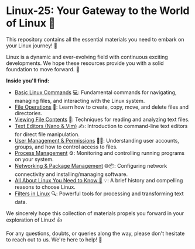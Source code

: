 # Linux-25: Your Gateway to the World of Linux 🚀

This repository contains all the essential materials you need to embark on your Linux journey! 🐧

Linux is a dynamic and ever-evolving field with continuous exciting developments. We hope these resources provide you with a solid foundation to move forward. 🌱

**Inside you'll find:**

* [Basic Linux Commands](#basic-linux-commands) 💻: Fundamental commands for navigating, managing files, and interacting with the Linux system.
* [File Operations](#2-file-operations) 📂: Learn how to create, copy, move, and delete files and directories.
* [Viewing File Contents](#3-viewing-file-contents) 👀: Techniques for reading and analyzing text files.
* [Text Editors (Nano & Vim)](#4-text-editors-nano--vim) ✍️: Introduction to command-line text editors for direct file manipulation.
* [User Management & Permissions](#5-user-management--permissions) 👤🔑: Understanding user accounts, groups, and how to control access to files.
* [Process Management](#6-process-management-130---200) ⚙️: Monitoring and controlling running programs on your system.
* [Networking & Package Management](#7-networking--package-management-200---230) 🌐📦: Configuring network connectivity and installing/managing software.
* [All About Linux You Need to Know 🤔](#all-about-linux-you-need-to-know-) 💡: A brief history and compelling reasons to choose Linux.
* [Filters in Linux](#filters-in-linux) 🔍: Powerful tools for processing and transforming text data.

We sincerely hope this collection of materials propels you forward in your exploration of Linux! 👍

For any questions, doubts, or queries along the way, please don't hesitate to reach out to us. We're here to help! 🤗
